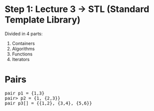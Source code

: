 # Step 1: Lecture 3 -> STL (Standard Template Library)

Divided in 4 parts:
1. Containers
2. Algorithms
3. Functions
4. Iterators

# Pairs
<pre>
pair<int, int> p1 = {1,3}
pair<int, <int, int>> p2 = {1, {2,3}}
pair<int,int> p3[] = {{1,2}, {3,4}, {5,6}}
</pre>